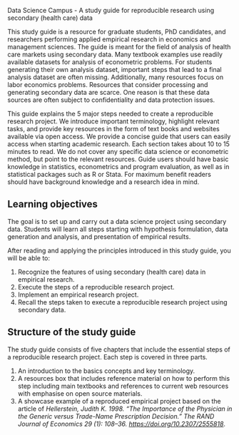 Data Science Campus - A study guide for reproducible research using secondary (health care) data

This study guide is a resource for graduate students, PhD candidates, and researchers performing applied empirical research in economics and management sciences. The guide is meant for the field of analysis of health care markets using secondary data. Many textbook examples use readily available datasets for analysis of econometric problems. For students generating their own analysis dataset, important steps that lead to a final analysis dataset are often missing. Additionally, many resources focus on labor economics problems. Resources that consider processing and generating secondary data are scarce. One reason is that these data sources are often subject to confidentiality and data protection issues.


This guide explains the 5 major steps needed to create a reproducible research project. We introduce important terminology, highlight relevant tasks, and provide key resources in the form of text books and websites available via open access. We provide a concise guide that users can easily access when starting academic research. Each section takes about 10 to 15 minutes to read. We do not cover any specific data science or econometric method, but point to the relevant resources. Guide users should have basic knowledge in statistics, econometrics and program evaluation, as well as in statistical packages such as R or Stata. For maximum benefit readers should have background knowledge and a research idea in mind.


## Learning objectives

The goal is to set up and carry out a data science project using secondary data. Students will learn all steps starting with hypothesis formulation, data generation and analysis, and presentation of empirical results.

After reading and applying the principles introduced in this study guide, you will be able to:

1. Recognize the features of using secondary (health care) data in empirical research.
2. Execute the steps of a reproducible research project.
3. Implement an empirical research project.
4. Recall the steps taken to execute a reproducible research project using secondary data.


## Structure of the study guide

The study guide consists of five chapters that include the essential steps of a reproducible research project. Each step is covered in three parts.
  
1. An introduction to the basics concepts and key terminology. 
2. A resources box that includes reference material on how to perform this step including main textbooks and references to current web resources with emphasise on open source materials.
3. A showcase example of a reproduced empirical project based on the article of *Hellerstein, Judith K. 1998. “The Importance of the Physician in the Generic versus Trade-Name Prescription Decision.” The RAND Journal of Economics 29 (1): 108–36. https://doi.org/10.2307/2555818*.
